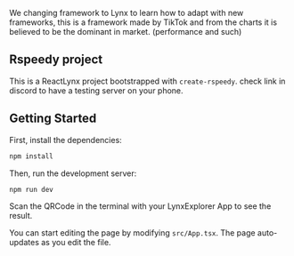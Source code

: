 We changing framework to Lynx to learn how to adapt with new frameworks, this is a framework made by TikTok and from the charts it is believed to be the dominant in market. (performance and such)

## Rspeedy project

This is a ReactLynx project bootstrapped with `create-rspeedy`.
check link in discord to have a testing server on your phone.

## Getting Started

First, install the dependencies:

```bash
npm install
```

Then, run the development server:

```bash
npm run dev
```

Scan the QRCode in the terminal with your LynxExplorer App to see the result.

You can start editing the page by modifying `src/App.tsx`. The page auto-updates as you edit the file.
